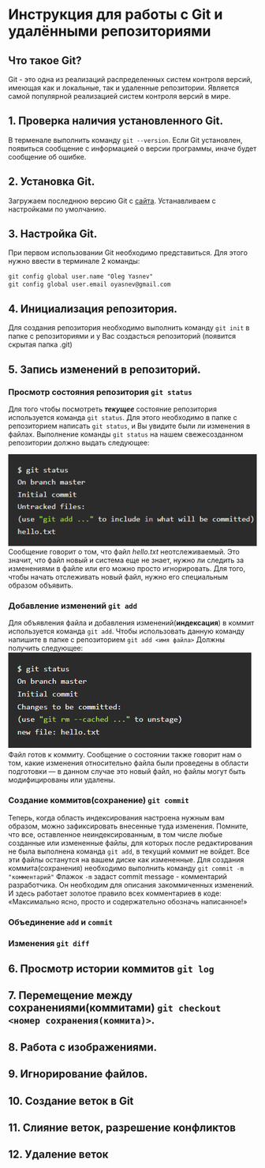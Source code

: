 # Инструкция для работы с Git и удалёнными репозиториями

## Что такое Git?
Git - это одна из реализаций распределенных систем контроля версий, имеющая как и локальные, так и удаленные репозитории. Является самой популярной реализацией систем контроля версий в мире.

## 1. Проверка наличия установленного Git.
В терменале выполнить команду `git --version`. 
Если Git установлен, появиться сообщение с информацией о версии программы, иначе будет сообщение об ошибке.

## 2. Установка Git.
Загружаем последнюю версию Git c [сайта]( https://git-scm.com/downloads).
Устанавливаем с настройками по умолчанию.

## 3. Настройка Git.
При первом использовании Git необходимо представиться. Для этого нужно ввести в терминале 2 команды:
```
git config ­­global user.name "Oleg Yasnev" 
git config ­­global user.email oyasnev@gmail.com
```

## 4. Инициализация репозитория.
Для создания репозитория необходимо выполнить команду `git init` в папке с репозиториями и у Вас создасться репозиторий (появится скрытая папка .git)

## 5. Запись изменений в репозиторий.
### Просмотр состояния репозитория `git status`
Для того чтобы посмотреть __*текущее*__ состояние репозитория используется команда `git status`. Для этого необходимо в папке с репозиторием написать `git status`, и Вы увидите были ли изменения в файлах. Выполнение команды `git status` на нашем свежесозданном репозитории должно выдать следующее:  

![Untracked_file.png](Untracked_file.png)  
Сообщение говорит о том, что файл *hello.txt* неотслеживаемый. Это значит, что файл новый и система еще не знает, нужно ли следить за изменениями в файле или его можно просто игнорировать. Для того, чтобы начать отслеживать новый файл, нужно его специальным образом объявить.  

### Добавление изменений `git add`
Для объявления файла и добавления  изменений(__индексация__) в коммит используется команда `git add`. Чтобы использовать данную команду напишите в папке с репозиторием `git add <имя файла>` Должны получить следующее:  
![git_add.png](git_add.png)  
Файл готов к коммиту. Сообщение о состоянии также говорит нам о том, какие изменения относительно файла были проведены в области подготовки — в данном случае это новый файл, но файлы могут быть модифицированы или удалены.  

### Создание коммитов(сохранение) `git commit`
Теперь, когда область индексирования настроена нужным вам образом, можно
зафиксировать внесенные туда изменения. Помните, что все, оставленное неиндексированным, в том числе любые созданные или измененные файлы, для которых после редактирования не была выполнена команда `git add`, в текущий коммит не войдет. Все эти файлы останутся на вашем диске как измененные.
Для создания коммита(сохранения) необходимо выполнить команду `git commit -m "комментарий"`
Флажок `-m` задаст commit message - комментарий разработчика. Он необходим для описания закоммиченных изменений. И здесь работает золотое правило всех комментариев в коде: «Максимально ясно, просто и содержательно обозначь написанное!»

### Объединение `add` и `commit`

### Изменения `git diff`

## 6. Просмотр истории коммитов `git log`

## 7. Перемещение между сохранениями(коммитами) `git checkout <номер сохранения(коммита)>`.

## 8. Работа с изображениями.

## 9. Игнорирование файлов.

## 10. Создание веток в Git

## 11. Слияние веток, разрешение конфликтов

## 12. Удаление веток






